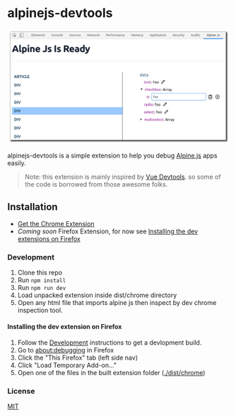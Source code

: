 # alpinejs-devtools

<p align="center"><img width="720px" src="alpine-devtools-screenshot.png" alt="screenshot"></p>

alpinejs-devtools is a simple extension to help you debug [Alpine.js](https://github.com/alpinejs/alpine) apps easily.

> Note: this extension is mainly inspired by [Vue Devtools](https://github.com/vuejs/vue-devtools). so some of the code is borrowed from those awesome folks.

## Installation

- [Get the Chrome Extension](https://chrome.google.com/webstore/detail/alpinejs-devtools/fopaemeedckajflibkpifppcankfmbhk)
- _Coming soon_ Firefox Extension, for now see [Installing the dev extensions on Firefox](#installing-the-dev-extension-on-firefox)

### Development

1. Clone this repo
2. Run `npm install`
3. Run `npm run dev`
4. Load unpacked extension inside dist/chrome directory
4. Open any html file that imports alpine js then inspect by dev chrome inspection tool.

#### Installing the dev extension on Firefox

1. Follow the [Development](#development) instructions to get a devlopment build.
2. Go to [about:debugging](about:debugging) in Firefox
3. Click the "This Firefox" tab (left side nav)
4. Click "Load Temporary Add-on..."
5. Open one of the files in the built extension folder ([./dist/chrome](./dist/chrome))


### License

[MIT](http://opensource.org/licenses/MIT)